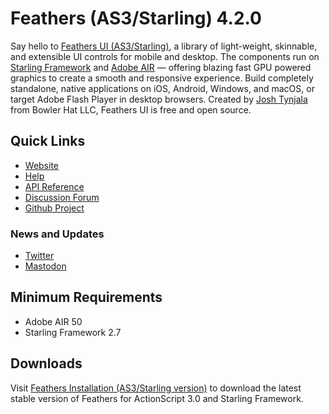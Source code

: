 # Feathers (AS3/Starling) 4.2.0

Say hello to [Feathers UI (AS3/Starling)](https://feathersui.com/learn/as3-starling), a library of light-weight, skinnable, and extensible UI controls for mobile and desktop. The components run on [Starling Framework](https://gamua.com/starling/) and [Adobe AIR](http://airsdk.dev) — offering blazing fast GPU powered graphics to create a smooth and responsive experience. Build completely standalone, native applications on iOS, Android, Windows, and macOS, or target Adobe Flash Player in desktop browsers. Created by [Josh Tynjala](https://mastodon.social/@joshtynjala) from Bowler Hat LLC, Feathers UI is free and open source.

## Quick Links

* [Website](https://feathersui.com/learn/as3-starling/)
* [Help](https://feathersui.com/learn/as3-starling/getting-started)
* [API Reference](https://feathersui.com/api-reference/)
* [Discussion Forum](https://forum.starling-framework.org/t/feathers)
* [Github Project](https://github.com/feathersui/feathersui-starling)

### News and Updates

* [Twitter](https://twitter.com/feathersui)
* [Mastodon](https://fosstodon.org/@feathersui)

## Minimum Requirements

* Adobe AIR 50
* Starling Framework 2.7

## Downloads

Visit [Feathers Installation (AS3/Starling version)](https://feathersui.com/learn/as3-starling/installation/) to download the latest stable version of Feathers for ActionScript 3.0 and Starling Framework.